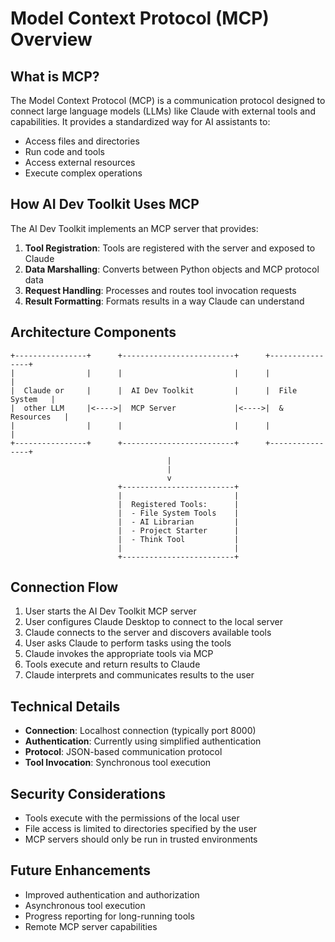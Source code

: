 # Model Context Protocol (MCP) Overview

## What is MCP?

The Model Context Protocol (MCP) is a communication protocol designed to connect large language models (LLMs) like Claude with external tools and capabilities. It provides a standardized way for AI assistants to:

- Access files and directories
- Run code and tools
- Access external resources
- Execute complex operations

## How AI Dev Toolkit Uses MCP

The AI Dev Toolkit implements an MCP server that provides:

1. **Tool Registration**: Tools are registered with the server and exposed to Claude
2. **Data Marshalling**: Converts between Python objects and MCP protocol data
3. **Request Handling**: Processes and routes tool invocation requests
4. **Result Formatting**: Formats results in a way Claude can understand

## Architecture Components

```
+----------------+      +-------------------------+      +----------------+
|                |      |                         |      |                |
|  Claude or     |      |  AI Dev Toolkit         |      |  File System   |
|  other LLM     |<---->|  MCP Server             |<---->|  & Resources   |
|                |      |                         |      |                |
+----------------+      +-------------------------+      +----------------+
                                   |
                                   |
                                   v
                        +-------------------------+
                        |                         |
                        |  Registered Tools:      |
                        |  - File System Tools    |
                        |  - AI Librarian         |
                        |  - Project Starter      |
                        |  - Think Tool           |
                        |                         |
                        +-------------------------+
```

## Connection Flow

1. User starts the AI Dev Toolkit MCP server
2. User configures Claude Desktop to connect to the local server
3. Claude connects to the server and discovers available tools
4. User asks Claude to perform tasks using the tools
5. Claude invokes the appropriate tools via MCP
6. Tools execute and return results to Claude
7. Claude interprets and communicates results to the user

## Technical Details

- **Connection**: Localhost connection (typically port 8000)
- **Authentication**: Currently using simplified authentication
- **Protocol**: JSON-based communication protocol
- **Tool Invocation**: Synchronous tool execution

## Security Considerations

- Tools execute with the permissions of the local user
- File access is limited to directories specified by the user
- MCP servers should only be run in trusted environments

## Future Enhancements

- Improved authentication and authorization
- Asynchronous tool execution
- Progress reporting for long-running tools
- Remote MCP server capabilities
